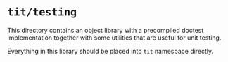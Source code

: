 # `tit/testing`

This directory contains an object library with a precompiled doctest
implementation together with some utilities that are useful for unit testing.

Everything in this library should be placed into `tit` namespace directly.

